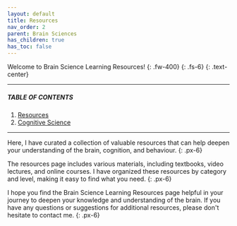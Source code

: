 ```yaml
---
layout: default
title: Resources
nav_order: 2
parent: Brain Sciences
has_children: true
has_toc: false
---
```


Welcome to Brain Science Learning Resources!
{: .fw-400} 
{: .fs-6} 
{: .text-center}

---

##### TABLE OF CONTENTS

1. [Resources](https://raj-ch017.github.io/academic-notebook/docs/brain-science/my_resource.html)
2. [Cognitive Science](https://raj-ch017.github.io/academic-notebook/docs/brain-science/cognitive-science.html)

---

Here, I have curated a collection of valuable resources that can help deepen your understanding of the brain, cognition, and behaviour.
{: .px-6}

The resources page includes various materials, including textbooks, video lectures, and online courses. I have organized these resources by category and level, making it easy to find what you need.
{: .px-6}

I hope you find the Brain Science Learning Resources page helpful in your journey to deepen your knowledge and understanding of the brain. If you have any questions or suggestions for additional resources, please don't hesitate to contact me.
{: .px-6}
